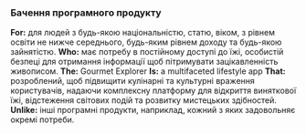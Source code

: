 ### Бачення програмного продукту

**For:** для людей з будь-якою національністю, статю, віком, з рівнем освіти не нижче середнього, будь-яким рівнем доходу та будь-якою зайнятістю.
**Who:** має потребу в постійному доступі до їжі, особистій безпеці для отримання інформації щоб пітримувати зацікавленність живописом.
**The:** Gourmet Explorer
**Is:**  a multifaceted lifestyle app
**That:** розроблений, щоб підвищити кулінарні та культурні враження користувачів, надаючи комплексну платформу для відкриття виняткової їжі, відстеження світових подій та розвитку мистецьких здібностей.
**Unlike:** інші програмні продукти, наприклад,  кожний з яких задовольняє окремі потреби.

